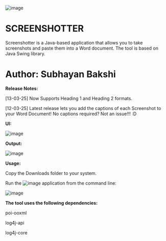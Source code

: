 ![image](https://github.com/user-attachments/assets/e839d994-cce7-4840-b7af-ba6547681084)

#  SCREENSHOTTER

Screenshotter is a Java-based application that allows you to take screenshots and paste them into a Word document.
The tool is based on Java Swing library.

#  Author: Subhayan Bakshi

**Release Notes:**

[13-03-25] Now Supports Heading 1 and Heading 2 formats.

[12-03-25] Latest release lets you add the captions of each Screenshot to your Word Document!
No captions required? Not an issue!!! :D



**UI:**


![image](https://github.com/user-attachments/assets/20ee15c6-b5ed-4f2d-a5f8-f96e2825029c)




**Output:**



![image](https://github.com/user-attachments/assets/5d432fae-eabb-49fb-b4cb-b547b3fd22ef)

**Usage:**

Copy the Downloads folder to your system.

Run the  ![image](https://github.com/user-attachments/assets/22b79bf6-38e5-49dc-b720-79e8b805691c) application from the command line:


![image](https://github.com/user-attachments/assets/5e652afc-ef5e-4280-923f-69f3606f637b)




**The tool uses the following dependencies:**

poi-ooxml

log4j-api

log4j-core
